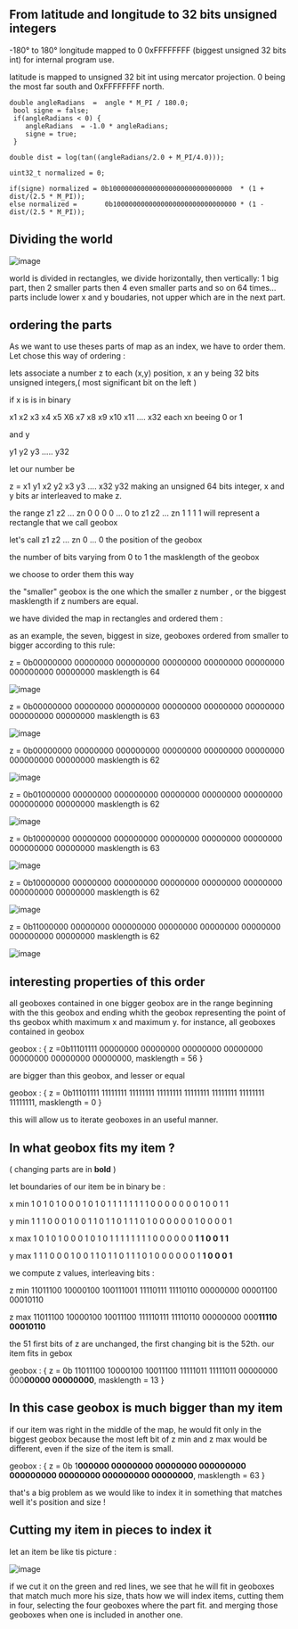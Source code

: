 ## From latitude and longitude to 32 bits unsigned integers
-180° to 180° longitude mapped to 0 0xFFFFFFFF (biggest unsigned 32 bits int) for internal program use.
 
latitude is mapped to unsigned 32 bit int using mercator projection.
0 being the most far south and 0xFFFFFFFF north.
    
    double angleRadians  =  angle * M_PI / 180.0;
     bool signe = false;
     if(angleRadians < 0) {
        angleRadians  = -1.0 * angleRadians;
        signe = true;
     }
    
    double dist = log(tan((angleRadians/2.0 + M_PI/4.0)));
    
    uint32_t normalized = 0;
    
    if(signe) normalized = 0b1000000000000000000000000000000  * (1 + dist/(2.5 * M_PI));
    else normalized =       0b1000000000000000000000000000000 * (1 - dist/(2.5 * M_PI));


## Dividing the world
![image](world.jpg)

world is divided in rectangles, we divide horizontally, then vertically:
1 big part, then 2 smaller parts then 4 even smaller parts and so on 64 times... parts include lower x and y boudaries, not upper which are in the next part.
## ordering the parts
As we want to use theses parts of map as an index, we have to order them. Let chose this way of ordering :

lets associate a number z to each (x,y) position, x an y being 32 bits unsigned integers,( most significant bit on the left )

if x is is in binary

x1 x2 x3 x4 x5 X6 x7 x8 x9 x10 x11  .... x32 each xn beeing 0 or 1

and y

y1 y2 y3 ..... y32

let our number be

z = x1 y1 x2 y2 x3 y3 .... x32 y32 making an unsigned 64 bits integer, x and y bits ar interleaved to make z.

the range  z1 z2 ... zn 0 0 0 0 ... 0 to z1 z2 ... zn 1 1 1 1 will represent a rectangle that we call geobox

let's call z1 z2 ... zn 0 ... 0 the position of the geobox

the number of bits varying from 0 to 1 the masklength of the geobox

we choose to order them this way

the "smaller" geobox is the one which the smaller z number , or the biggest masklength if z numbers  are equal.

we have divided the map in rectangles and ordered them :

as an example, the seven, biggest in size, geoboxes ordered from smaller to bigger according to this rule:



z = 0b00000000 00000000 000000000 00000000 00000000 00000000 000000000 00000000
masklength is 64

![image](world1.jpg)

z = 0b00000000 00000000 000000000 00000000 00000000 00000000 000000000 00000000
masklength is 63

![image](world2.jpg)

z = 0b00000000 00000000 000000000 00000000 00000000 00000000 000000000 00000000
masklength is 62

![image](world4.jpg)

z = 0b01000000 00000000 000000000 00000000 00000000 00000000 000000000 00000000
masklength is 62

![image](world3.jpg)

z = 0b10000000 00000000 000000000 00000000 00000000 00000000 000000000 00000000
masklength is 63

![image](world5.jpg)

z = 0b10000000 00000000 000000000 00000000 00000000 00000000 000000000 00000000
masklength is 62

![image](world7.jpg)

z = 0b11000000 00000000 000000000 00000000 00000000 00000000 000000000 00000000
masklength is 62

![image](world6.jpg)

## interesting properties of this order
all geoboxes contained in one bigger geobox are in the range beginning with the this geobox and ending whith the geobox representing the point of ths geobox whith maximum x and maximum y. for instance, all geoboxes contained in geobox

geobox : { z =0b11101111 00000000 00000000 00000000 00000000 00000000 00000000 00000000, masklength = 56 }

are bigger than this geobox, and lesser or equal

geobox : { z = 0b11101111 11111111 11111111 11111111 11111111 11111111 11111111 11111111, masklength = 0 }

this will allow us to iterate geoboxes in an useful manner.

## In what geobox fits my item ?

( changing parts are in **bold** )

let boundaries of our item be in binary be :

x min  1 0 1 0 1 0 0 0 1 0 1 0 1 1 1 1 1 1 1 1 0 0 0 0 0 0 0 1 0 0 1 1 

y min   1 1 1 0 0 0 1 0 0 1 1 0 1 1 0 1 1 1 0 1 0 0 0 0 0 0 1 0 0 0 0 1

x max  1 0 1 0 1 0 0 0 1 0 1 0 1 1 1 1 1 1 1 1 0 0 0 0 0 0 **1 1 0 0 1 1**

y max   1 1 1 0 0 0 1 0 0 1 1 0 1 1 0 1 1 1 0 1 0 0 0 0 0 0 1 **1 0 0 0 1**

we compute z values, interleaving bits :

z min  11011100 10000100 100111001 11110111 11110110 00000000 00001100 00010110

z max  11011100 10000100 10011100 111110111 11110110 00000000 000**11110 00010110**

the 51 first bits of z are unchanged, the first changing bit is the 52th. our item fits in gebox

geobox : { z = 0b 11011100 10000100 10011100 11111011 11111011 00000000 000**00000 00000000**, masklength = 13 }


## In this case geobox is much bigger than my item

if our item was right in the middle of the map, he would fit only in the biggest geobox because the most left bit of z min and z max would be different, even if the size of the item is small.

geobox : { z = 0b 1**000000 00000000 00000000 000000000 000000000 00000000 000000000 00000000**, masklength = 63 }

that's a big problem as we would like to index it in something that matches well it's position and size !

## Cutting my item in pieces to index it

let an item be like tis picture :

![image](item.jpg)

if we cut it on the green and red lines, we see that he will fit in geoboxes that match much more his size, thats how we will index items, cutting them in four, selecting the four geoboxes where the part fit. and merging those geoboxes when one is included in another one.

